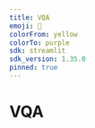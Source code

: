 ```yaml
---
title: VQA
emoji: 🧗
colorFrom: yellow
colorTo: purple
sdk: streamlit
sdk_version: 1.35.0
pinned: true
---
```



# VQA
